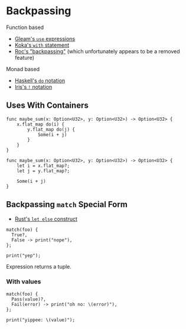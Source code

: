 # Backpassing

Function based
- [Gleam's `use` expressions](https://gleam.run/news/v0.25-introducing-use-expressions/)
- [Koka's `with` statement](https://koka-lang.github.io/koka/doc/book.html#sec-with)
- [Roc's "backpassing"](https://www.roc-lang.org/tutorial#backpassing) (which unfortunately appears to be a removed feature)

Monad based
- [Haskell's `do` notation](https://en.wikibooks.org/wiki/Haskell/do_notation)
- [Iris's `!` notation](https://idris2.readthedocs.io/en/latest/tutorial/interfaces.html#notation)

## Uses With Containers

```sonance
func maybe_sum(x: Option<U32>, y: Option<U32>) -> Option<U32> {
    x.flat_map do(i) {
        y.flat_map do(j) {
            Some(i + j)
        }
    }
}
```

```sonance
func maybe_sum(x: Option<U32>, y: Option<U32>) -> Option<U32> {
    let i = x.flat_map?;
    let j = y.flat_map?;

    Some(i + j)
}
```

## Backpassing `match` Special Form

- [Rust's `let else` construct](https://doc.rust-lang.org/rust-by-example/flow_control/let_else.html)

```sonance
match(foo) {
  True?,
  False -> print("nope"),
};

print("yep");
```

Expression returns a tuple.

### With values

```sonance
match(foo) {
  Pass(value)?,
  Fail(error) -> print("oh no: \(error)"),
};

print("yippee: \(value)");
```
